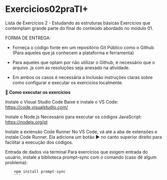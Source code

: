 # Exercicios02praTI+
Lista de Exercícios 2 - Estudando as estruturas básicas
Exercícios que contemplam grande parte do final do conteúdo abordado no módulo 01.

FORMA DE ENTREGA:

- Forneça o código fonte em um repositório Git Público como o Github (Para aqueles que já conhecem a plataforma e ferramenta)
- Para aqueles que optam por não utilizar o Github, é necessário que o arquivo .js com as resoluções seja anexado na atividade.

- Em ambos os casos é necessária a Inclusão instruções claras sobre como configurar e executar os exercícios localmente.

**🚀 Como executar os exercícios**

Instale o Visual Studio Code
Baixe e instale o VS Code: https://code.visualstudio.com/

Instale o Node.js
Necessário para executar os códigos JavaScript: https://nodejs.org/pt

Instale a extensão Code Runner
No VS Code, vá até a aba de extensões e instale Code Runner. Ela adiciona um botão ▶ no canto superior direito para facilitar a execução dos códigos.

Entrada de dados via terminal
Para exercícios que exigem entrada do usuário, instale a biblioteca prompt-sync com o comando (caso dê algum problema):

```bash
    npm install prompt-sync
    ```
